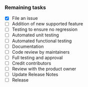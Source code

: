 ### Remaining tasks
- [x] File an issue
- [ ] Addition of new supported feature
- [ ] Testing to ensure no regression
- [ ] Automated unit testing
- [ ] Automated functional testing
- [ ] Documentation
- [ ] Code review by maintainers
- [ ] Full testing and approval
- [ ] Credit contributors
- [ ] Review with the product owner
- [ ] Update Release Notes
- [ ] Release
